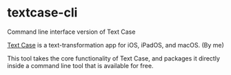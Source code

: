 # textcase-cli
Command line interface version of Text Case

[Text Case][tc] is a text-transformation app for iOS, iPadOS, and macOS. (By me)

This tool takes the core functionality of Text Case, and packages it directly inside a command line tool that is available for free.

[tc]: http://textcase.app

